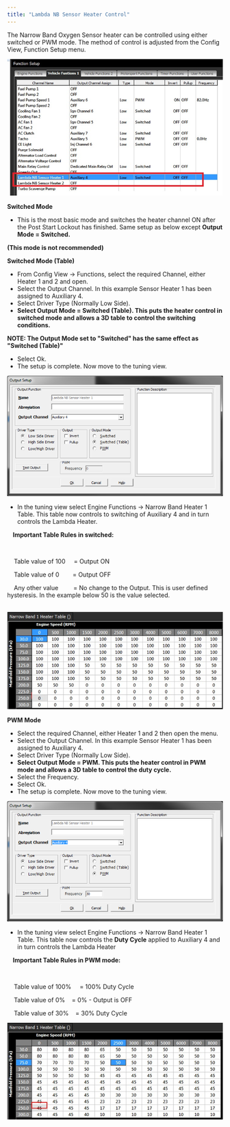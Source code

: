 ```yaml
---
title: "Lambda NB Sensor Heater Control"
---
```


The Narrow Band Oxygen Sensor heater can be controlled using either switched or PWM mode. The method of control is adjusted from the Config View, Function Setup menu.&nbsp;


![Image](</img/Untitled8.jpg>)


**Switched Mode**


* This is the most basic mode and switches the heater channel ON after the Post Start Lockout has finished. Same setup as below except **Output Mode = Switched.**

**(This mode is not recommended)**


**Switched Mode (Table)**


* From Config View -\> Functions, select the required Channel, either Heater 1 and 2 and open.
* Select the Output Channel. In this example Sensor Heater 1 has been assigned to Auxiliary 4.
* Select Driver Type (Normally Low Side).
* **Select Output Mode = Switched (Table). This puts the heater control in switched mode and allows a 3D table to control the switching conditions.**


**NOTE: The Output Mode set to "Switched" has the same effect as "Switched (Table)"**&nbsp;


* Select Ok.
* The setup is complete. Now move to the tuning view.


![Image](</img/NewItem26.png>)


* In the tuning view select Engine Functions -\> Narrow Band Heater 1 Table. This table now controls to switching of Auxiliary 4 and in turn controls the Lambda Heater.


**&nbsp; &nbsp; Important Table Rules in switched:**

&nbsp;&nbsp; &nbsp;

&nbsp; &nbsp; Table value of 100 &nbsp; &nbsp; = Output ON

&nbsp; &nbsp; Table value of 0&nbsp; &nbsp; &nbsp; &nbsp; = Output OFF

&nbsp; &nbsp; Any other value &nbsp; &nbsp; &nbsp; &nbsp; = No change to the Output. This is user defined hysteresis. In the example below 50 is the value selected.



&nbsp;![Image](</img/Untitled12.jpg>)



**PWM Mode**


* Select the required Channel, either Heater 1 and 2 then open the menu.
* Select the Output Channel. In this example Sensor Heater 1 has been assigned to Auxiliary 4.
* Select Driver Type (Normally Low Side).
* **Select Output Mode = PWM. This puts the heater control in PWM mode and allows a 3D table to control the duty cycle.**
* Select the Frequency.
* Select Ok.
* The setup is complete. Now move to the tuning view.


![Image](</img/NewItem27.png>)


* In the tuning view select Engine Functions -\> Narrow Band Heater 1 Table. This table now controls the **Duty Cycle** applied to Auxiliary 4 and in turn controls the Lambda Heater


**&nbsp; &nbsp; Important Table Rules in PWM mode:**

&nbsp;&nbsp; &nbsp;

&nbsp; &nbsp; Table value of 100% &nbsp; &nbsp; = 100% Duty Cycle

&nbsp; &nbsp; Table value of 0%&nbsp; &nbsp; = 0% - Output is OFF

&nbsp; &nbsp; Table value of 30%&nbsp; &nbsp; = 30% Duty Cycle


![Image](</img/Untitled14.jpg>)



